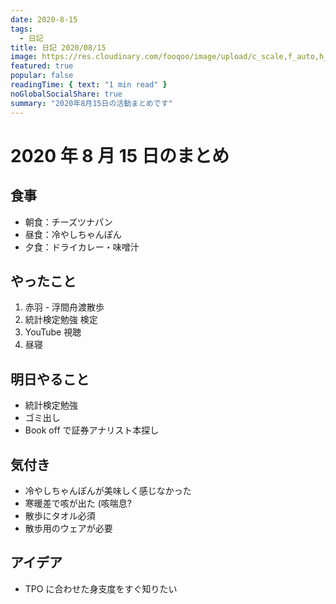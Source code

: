 ```yaml
---
date: 2020-8-15
tags:
  - 日記
title: 日記 2020/08/15
image: https://res.cloudinary.com/fooqoo/image/upload/c_scale,f_auto,h_200,q_auto:low,w_300/v1597458694/fooqoo%20memo/teachers-desk-calendar_ifel3u.jpg
featured: true
popular: false
readingTime: { text: "1 min read" }
noGlobalSocialShare: true
summary: "2020年8月15日の活動まとめです"
---
```


# 2020 年 8 月 15 日のまとめ

## 食事

- 朝食：チーズツナパン
- 昼食：冷やしちゃんぽん
- 夕食：ドライカレー・味噌汁

## やったこと

1. 赤羽 - 浮間舟渡散歩
2. 統計検定勉強 検定
3. YouTube 視聴
4. 昼寝

## 明日やること

- 統計検定勉強
- ゴミ出し
- Book off で証券アナリスト本探し

## 気付き

- 冷やしちゃんぽんが美味しく感じなかった
- 寒暖差で咳が出た (咳喘息?
- 散歩にタオル必須
- 散歩用のウェアが必要

## アイデア

- TPO に合わせた身支度をすぐ知りたい
